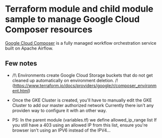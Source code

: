 # Terraform module and child module sample to manage Google Cloud Composer resources

[Google Cloud Composer](https://cloud.google.com/composer) is a fully managed workflow orchestration service built on Apache Airflow.

## Few notes
- /!\ Environments create Google Cloud Storage buckets that do not get cleaned up automatically on environment deletion. /!\
(https://www.terraform.io/docs/providers/google/r/composer_environment.html)

- Once the GKE Cluster is created, you'll have to manually edit the GKE Cluster to add our master authorized network
Currently there isn't any providen way to configure it with an other way.

- PS: In the parent module (variables.tf) we define allowed_ip_range list
If you still have a 403 using an allowed IP from this list, ensure you're browser isn't using an IPV6 instead of the IPV4...
